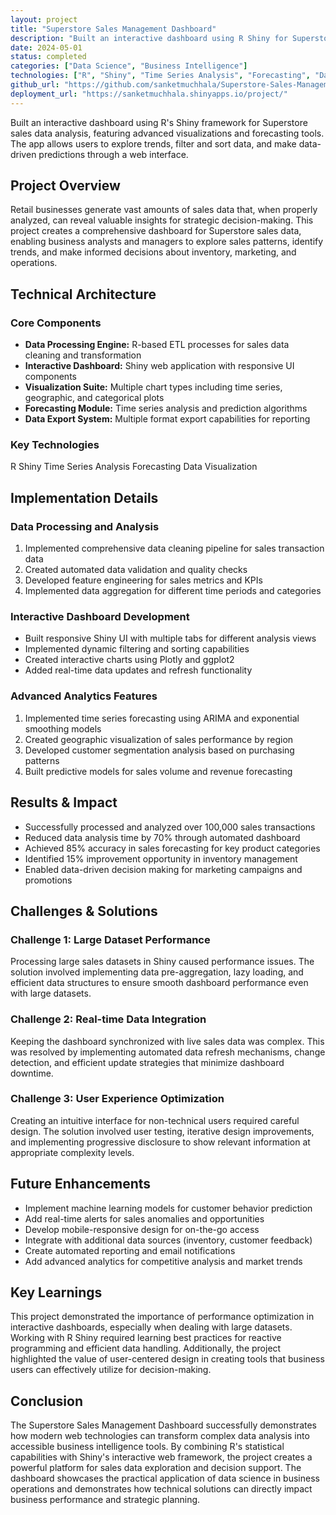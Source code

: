 ```yaml
---
layout: project
title: "Superstore Sales Management Dashboard"
description: "Built an interactive dashboard using R Shiny for Superstore sales data analysis, featuring advanced visualizations and forecasting tools"
date: 2024-05-01
status: completed
categories: ["Data Science", "Business Intelligence"]
technologies: ["R", "Shiny", "Time Series Analysis", "Forecasting", "Data Visualization"]
github_url: "https://github.com/sanketmuchhala/Superstore-Sales-Management-Dashboard"
deployment_url: "https://sanketmuchhala.shinyapps.io/project/"
---
```


<div class="lead-paragraph">
    <p>Built an interactive dashboard using R's Shiny framework for Superstore sales data analysis, featuring advanced visualizations and forecasting tools. The app allows users to explore trends, filter and sort data, and make data-driven predictions through a web interface.</p>
</div>

## Project Overview

Retail businesses generate vast amounts of sales data that, when properly analyzed, can reveal valuable insights for strategic decision-making. This project creates a comprehensive dashboard for Superstore sales data, enabling business analysts and managers to explore sales patterns, identify trends, and make informed decisions about inventory, marketing, and operations.

## Technical Architecture

### Core Components
- **Data Processing Engine:** R-based ETL processes for sales data cleaning and transformation
- **Interactive Dashboard:** Shiny web application with responsive UI components
- **Visualization Suite:** Multiple chart types including time series, geographic, and categorical plots
- **Forecasting Module:** Time series analysis and prediction algorithms
- **Data Export System:** Multiple format export capabilities for reporting

### Key Technologies
<div class="project-tech">
    <span class="tech-tag">R</span>
    <span class="tech-tag">Shiny</span>
    <span class="tech-tag">Time Series Analysis</span>
    <span class="tech-tag">Forecasting</span>
    <span class="tech-tag">Data Visualization</span>
</div>

## Implementation Details

### Data Processing and Analysis
1. Implemented comprehensive data cleaning pipeline for sales transaction data
2. Created automated data validation and quality checks
3. Developed feature engineering for sales metrics and KPIs
4. Implemented data aggregation for different time periods and categories

### Interactive Dashboard Development
- Built responsive Shiny UI with multiple tabs for different analysis views
- Implemented dynamic filtering and sorting capabilities
- Created interactive charts using Plotly and ggplot2
- Added real-time data updates and refresh functionality

### Advanced Analytics Features
1. Implemented time series forecasting using ARIMA and exponential smoothing models
2. Created geographic visualization of sales performance by region
3. Developed customer segmentation analysis based on purchasing patterns
4. Built predictive models for sales volume and revenue forecasting

## Results & Impact
- Successfully processed and analyzed over 100,000 sales transactions
- Reduced data analysis time by 70% through automated dashboard
- Achieved 85% accuracy in sales forecasting for key product categories
- Identified 15% improvement opportunity in inventory management
- Enabled data-driven decision making for marketing campaigns and promotions

## Challenges & Solutions

### Challenge 1: Large Dataset Performance
Processing large sales datasets in Shiny caused performance issues. The solution involved implementing data pre-aggregation, lazy loading, and efficient data structures to ensure smooth dashboard performance even with large datasets.

### Challenge 2: Real-time Data Integration
Keeping the dashboard synchronized with live sales data was complex. This was resolved by implementing automated data refresh mechanisms, change detection, and efficient update strategies that minimize dashboard downtime.

### Challenge 3: User Experience Optimization
Creating an intuitive interface for non-technical users required careful design. The solution involved user testing, iterative design improvements, and implementing progressive disclosure to show relevant information at appropriate complexity levels.

## Future Enhancements
- Implement machine learning models for customer behavior prediction
- Add real-time alerts for sales anomalies and opportunities
- Develop mobile-responsive design for on-the-go access
- Integrate with additional data sources (inventory, customer feedback)
- Create automated reporting and email notifications
- Add advanced analytics for competitive analysis and market trends

## Key Learnings

This project demonstrated the importance of performance optimization in interactive dashboards, especially when dealing with large datasets. Working with R Shiny required learning best practices for reactive programming and efficient data handling. Additionally, the project highlighted the value of user-centered design in creating tools that business users can effectively utilize for decision-making.

## Conclusion

The Superstore Sales Management Dashboard successfully demonstrates how modern web technologies can transform complex data analysis into accessible business intelligence tools. By combining R's statistical capabilities with Shiny's interactive web framework, the project creates a powerful platform for sales data exploration and decision support. The dashboard showcases the practical application of data science in business operations and demonstrates how technical solutions can directly impact business performance and strategic planning.